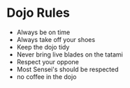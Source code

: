 Dojo Rules
==========
* Always be on time
* Always take off your shoes
* Keep the dojo tidy
* Never bring live blades on the tatami
* Respect your oppone
* Most Sensei's should be respected
* no coffee in the dojo